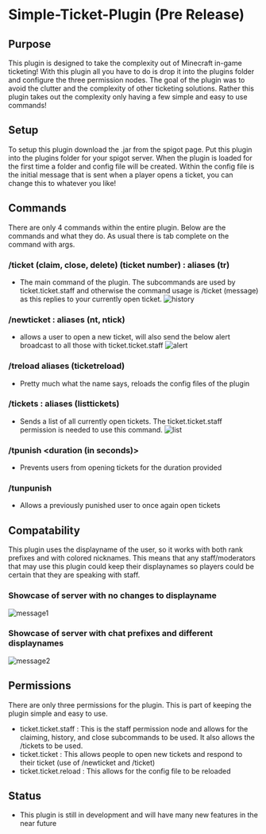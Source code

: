 # Simple-Ticket-Plugin (Pre Release)

## Purpose
This plugin is designed to take the complexity out of Minecraft in-game ticketing! With this plugin all you have to do is drop it into the plugins folder and configure the three permission nodes. The goal of the plugin was to avoid the clutter and the complexity of other ticketing solutions. Rather this plugin takes out the complexity only having a few simple and easy to use commands!

## Setup
To setup this plugin download the .jar from the spigot page. Put this plugin into the plugins folder for your spigot server. When the plugin is loaded for the first time a folder and config file will be created. Within the config file is the initial message that is sent when a player opens a ticket, you can change this to whatever you like!

## Commands
There are only 4 commands within the entire plugin. Below are the commands and what they do. As usual there is tab complete on the command with args. 

### /ticket (claim, close, delete) (ticket number) : aliases (tr)
- The main command of the plugin. The subcommands are used by ticket.ticket.staff and otherwise the command usage is /ticket (message) as this replies to your currently open ticket.
![history](https://user-images.githubusercontent.com/74644043/120880229-ffa98c80-c596-11eb-9090-e93f9c8682fd.png)

### /newticket : aliases (nt, ntick)
- allows a user to open a new ticket, will also send the below alert broadcast to all those with ticket.ticket.staff
![alert](https://user-images.githubusercontent.com/74644043/120880238-118b2f80-c597-11eb-9793-c18a4abc7729.png)


### /treload aliases (ticketreload)
- Pretty much what the name says, reloads the config files of the plugin

### /tickets : aliases (listtickets)
- Sends a list of all currently open tickets. The ticket.ticket.staff permission is needed to use this command.
![list](https://user-images.githubusercontent.com/74644043/120880249-2a93e080-c597-11eb-9c9e-1cab44c4214e.png)

### /tpunish <user> <duration (in seconds)>
- Prevents users from opening tickets for the duration provided 
  
### /tunpunish <user>
- Allows a previously punished user to once again open tickets 


## Compatability
This plugin uses the displayname of the user, so it works with both rank prefixes and with colored nicknames. This means that any staff/moderators that may use this plugin could keep their displaynames so players could be certain that they are speaking with staff.

### Showcase of server with no changes to displayname
![message1](https://user-images.githubusercontent.com/74644043/120880252-3089c180-c597-11eb-9a24-154eb0d56dd5.png)

### Showcase of server with chat prefixes and different displaynames
![message2](https://user-images.githubusercontent.com/74644043/120880255-3a132980-c597-11eb-962d-facdcb0fbfd2.png)


## Permissions
There are only three permissions for the plugin. This is part of keeping the plugin simple and easy to use. 
- ticket.ticket.staff : This is the staff permission node and allows for the claiming, history, and close subcommands to be used. It also allows the /tickets to be used.
- ticket.ticket : This allows people to open new tickets and respond to their ticket (use of /newticket and /ticket) 
- ticket.ticket.reload : This allows for the config file to be reloaded

## Status
- This plugin is still in development and will have many new features in the near future
